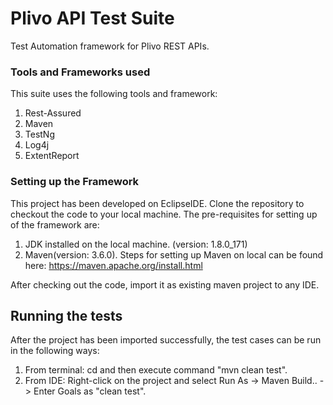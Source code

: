 # Plivo API Test Suite

Test Automation framework for Plivo REST APIs. 


### Tools and Frameworks used

This suite uses the following tools and framework:
1. Rest-Assured
2. Maven
3. TestNg
4. Log4j
5. ExtentReport

### Setting up the Framework

This project has been developed on EclipseIDE. Clone the repository to checkout the code to your local machine.
The pre-requisites for setting up of the framework are:
1. JDK installed on the local machine. (version: 1.8.0_171)
2. Maven(version: 3.6.0). Steps for setting up Maven on local can be found here: https://maven.apache.org/install.html

After checking out the code, import it as existing maven project to any IDE.

## Running the tests

After the project has been imported successfully, the test cases can be run in the following ways:
1. From terminal: cd <project directory> and then execute command "mvn clean test".
2. From IDE: Right-click on the project and select Run As -> Maven Build.. -> Enter Goals as "clean test".